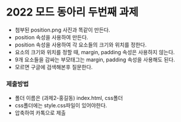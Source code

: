 # 2022 모드 동아리 두번째 과제
- 첨부된 position.png 사진과 똑같이 만든다.
- position 속성을 사용하여 만든다.
- position 속성을 사용하여 각 요소들의 크기와 위치를 정한다.
- 요소의 크기와 위치를 정할 때, margin, padding 속성은 사용하지 않는다.
- 9개 요소들을 감싸는 부모태그는 margin, padding 속성을 사용해도 된다.
- 모르면 구글에 검색해본후 질문한다.

### 제출방법
- 폴더 이름은 (과제2-홍길동) index.html, css폴더
- css폴더에는 style.css파일이 있어야한다.
- 압축하여 카톡으로 제출
